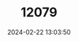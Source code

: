 ---
title: "12079"
category: "Erythrolamprus cursor"
draft: false
date: 2024-02-22 13:03:50
languages:
  English: ["Lacépède's Ground Snake"]
---
